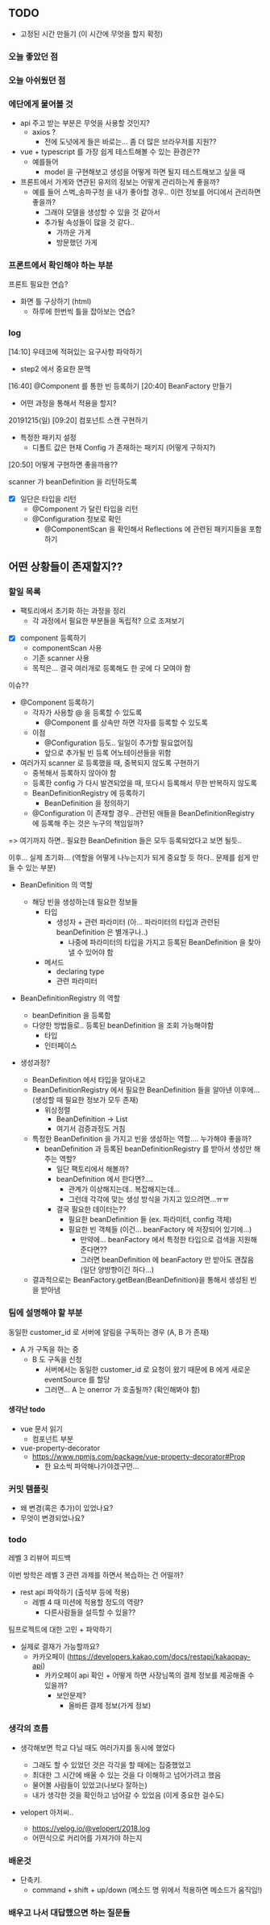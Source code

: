 ## TODO
- 고정된 시간 만들기 (이 시간에 무엇을 할지 확정)


    
### 오늘 좋았던 점


### 오늘 아쉬웠던 점


### 에단에게 물어볼 것
- api 주고 받는 부분은 무엇을 사용할 것인지?
    - axios ?
        - 전에 도넛에게 들은 바로는... 좀 더 많은 브라우저를 지원??
- vue + typescript 를 가장 쉽게 테스트해볼 수 있는 환경은??
    - 예를들어
        - model 을 구현해보고 생성을 어떻게 하면 될지 테스트해보고 싶을 때
- 프론트에서 가게와 연관된 유저의 정보는 어떻게 관리하는게 좋을까?
    - 예를 들어 스벅_송파구청 을 내가 좋아할 경우.. 이런 정보를 어디에서 관리하면 좋을까?
        - 그래야 모델을 생성할 수 있을 것 같아서
        - 추가될 속성들이 많을 것 같다..
            - 가까운 가게
            - 방문했던 가게

### 프론트에서 확인해야 하는 부분

프론트 필요한 연습?
- 화면 틀 구상하기 (html)
    - 하루에 한번씩 틀을 잡아보는 연습?

### log

[14:10] 우테코에 적혀있는 요구사항 파악하기

- step2 에서 중요한 문맥

[16:40] @Component 를 통한 빈 등록하기
[20:40] BeanFactory 만들기
- 어떤 과정을 통해서 적용을 할지?


20191215(일)
[09:20] 컴포넌트 스캔 구현하기
- 특정한 패키지 설정
    - 디폴트 값은 현재 Config 가 존재하는 패키지 (어떻게 구하지?)

[20:50] 
어떻게 구현하면 좋을까용??

scanner 가 beanDefinition 을 리턴하도록
- [x] 일단은 타입을 리턴
    - @Component 가 달린 타입을 리턴
    - @Configuration 정보로 확인
        - @ComponentScan 을 확인해서 Reflections 에 관련된 패키지들을 포함하기


어떤 상황들이 존재할지??
-

### 할일 목록
- 팩토리에서 초기화 하는 과정을 정리
    - 각 과정에서 필요한 부분들을 독립적? 으로 조져보기

- [x] component 등록하기
    - componentScan 사용
    - 기존 scanner 사용
    - 목적은... 결국 여러개로 등록해도 한 곳에 다 모여야 함

이슈??
- @Component 등록하기
    - 각자가 사용할 @ 을 등록할 수 있도록
        - @Component 를 상속만 하면 각자를 등록할 수 있도록
    - 이점
        - @Configuration 등도.. 일일이 추가할 필요없어짐
        - 앞으로 추가될 빈 등록 어노테이션들을 위함
- 여러가지 scanner 로 등록했을 때, 중복되지 않도록 구현하기
    - 중복해서 등록하지 않아야 함
    - 등록한 config 가 다시 발견되었을 때, 또다시 등록해서 무한 반복하지 않도록
    - BeanDefinitionRegistry 에 등록하기
        - BeanDefinition 을 정의하기
    - @Configuration 이 존재할 경우.. 관련된 애들을 BeanDefinitionRegistry 에 등록해 주는 것은 누구의 책임일까?

=> 여기까지 하면.. 필요한 BeanDefinition 들은 모두 등록되었다고 보면 될듯..

이후... 실제 초기화... (역할을 어떻게 나누는지가 되게 중요할 듯 하다.. 문제를 쉽게 만들 수 있는 부분)
- BeanDefinition 의 역할
    - 해당 빈을 생성하는데 필요한 정보들
        - 타입
            - 생성자 + 관련 파라미터 (아... 파라미터의 타입과 관련된 beanDefinition 은 별개구나..)
                - 나중에 파라미터의 타입을 가지고 등록된 BeanDefinition 을 찾아 낼 수 있어야 함
        - 메서드
            - declaring type
            - 관련 파라미터
- BeanDefinitionRegistry 의 역할
    - beanDefinition 을 등록함
    - 다양한 방법들로.. 등록된 beanDefinition 을 조회 가능해야함
        - 타입
        - 인터페이스

- 생성과정?
    - BeanDefinition 에서 타입을 알아내고
    - BeanDefinitionRegistry 에서 필요한 BeanDefinition 들을 알아낸 이후에... (생성할 때 필요한 정보가 모두 존재)
        - 위상정렬
            - BeanDefinition -> List<BeanDefinition>
            - 여기서 검증과정도 거침
    - 특정한 BeanDefinition 을 가지고 빈을 생성하는 역할.... 누가해야 좋을까?
        - beanDefinition 과 등록된 beanDefinitionRegistry 를 받아서 생성만 해주는 역할?
            - 일단 팩토리에서 해볼까?
            - beanDefinition 에서 한다면?....
                - 관계가 이상해지는데.. 복잡해지는데...
                - 그런데 각각에 맞는 생성 방식을 가지고 있으려면...ㅠㅠ
            - 결국 필요한 데이터는??
                - 필요한 beanDefinition 들 (ex. 파라미터, config 객체)
                - 필요한 빈 객체들 (이건... beanFactory 에 저장되어 있기에...)
                    - 만약에... beanFactory 에서 특정한 타입으로 검색을 지원해준다면??
                    - 그러면 beanDefinition 에 beanFactory 만 받아도 괜찮음 (일단 양방향이긴 하다...)
    - 결과적으로는 BeanFactory.getBean(BeanDefinition)을 통해서 생성된 빈을 받아냄


### 팀에 설명해야 할 부분
 동일한 customer_id 로 서버에 알림을 구독하는 경우 (A, B 가 존재)
 - A 가 구독을 하는 중
    - B 도 구독을 신청
        - 서버에서는 동일한 customer_id 로 요청이 왔기 때문에 B 에게 새로운 eventSource 를 할당
        - 그러면... A 는 onerror 가 호출될까? (확인해봐야 함)

#### 생각난 todo
- vue 문서 읽기
    - 컴포넌트 부분
- vue-property-decorator
    - https://www.npmjs.com/package/vue-property-decorator#Prop
        - 한 요소씩 파악해나가야겠구먼...



### 커밋 템플릿
- 왜 변경(혹은 추가)이 있었나요?
- 무엇이 변경되었나요?


### todo
레벨 3 리뷰어 피드백

이번 방학은 레벨 3 관련 과제를 하면서 복습하는 건 어떨까?
- rest api 파악하기 (출석부 등에 적용)
    - 레벨 4 때 미션에 적용할 정도의 역량?
        - 다른사람들을 설득할 수 있을??

팀프로젝트에 대한 고민 + 파악하기
- 실제로 결재가 가능할까요?
    - 카카오페이 (https://developers.kakao.com/docs/restapi/kakaopay-api)
        - 카카오페이 api 확인 + 어떻게 하면 사장님쪽의 결제 정보를 제공해줄 수 있을까?
            - 보안문제?
                - 올바른 결제 정보(가게 정보)

### 생각의 흐름
- 생각해보면 학교 다닐 때도 여러가지를 동시에 했었다
    - 그래도 할 수 있었던 것은 각각을 할 때에는 집중했었고
    - 최대한 그 시간에 배울 수 있는 것을 다 이해하고 넘어가려고 했음
    - 물어볼 사람들이 있었고(나보다 잘하는)
    - 내가 생각한 것을 확인하고 넘어갈 수 있었음 (이게 중요한 걸수도)


- velopert 아저씨..
    - https://velog.io/@velopert/2018.log
    - 어떤식으로 커리어를 가져가야 하는지


### 배운것
- 단축키.
    - command + shift + up/down (메소드 명 위에서 적용하면 메소드가 움직임!)


### 배우고 나서 대답했으면 하는 질문들